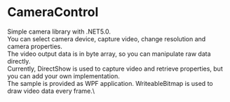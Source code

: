 # CameraControl
Simple camera library with .NET5.0.\
You can select camera device, capture video, change resolution and camera properties.\
The video output data is in byte array, so you can manipulate raw data directly.\
Currently, DirectShow is used to capture video and retrieve properties, but you can add your own implementation.\
The sample is provided as WPF application. WriteableBitmap is used to draw video data every frame.\
